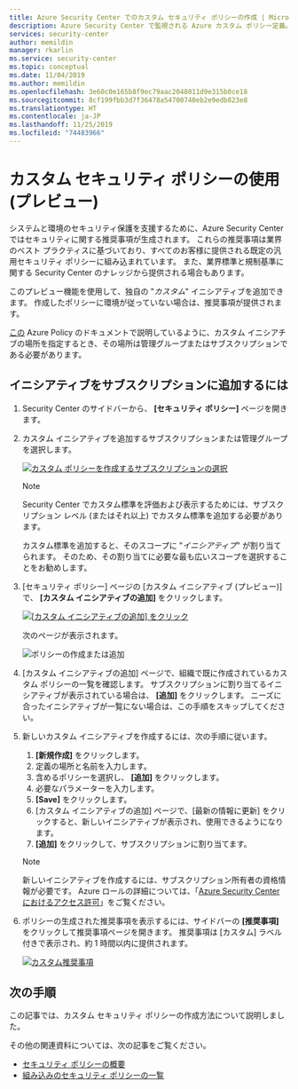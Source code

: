 ```yaml
---
title: Azure Security Center でのカスタム セキュリティ ポリシーの作成 | Microsoft Docs
description: Azure Security Center で監視される Azure カスタム ポリシー定義。
services: security-center
author: memildin
manager: rkarlin
ms.service: security-center
ms.topic: conceptual
ms.date: 11/04/2019
ms.author: memildin
ms.openlocfilehash: 3e60c0e165b8f9ec79aac2048011d9e315b0ce18
ms.sourcegitcommit: 8cf199fbb3d7f36478a54700740eb2e9edb823e8
ms.translationtype: HT
ms.contentlocale: ja-JP
ms.lasthandoff: 11/25/2019
ms.locfileid: "74483966"
---
```

# <a name="using-custom-security-policies-preview"></a>カスタム セキュリティ ポリシーの使用 (プレビュー)

システムと環境のセキュリティ保護を支援するために、Azure Security Center ではセキュリティに関する推奨事項が生成されます。 これらの推奨事項は業界のベスト プラクティスに基づいており、すべてのお客様に提供される既定の汎用セキュリティ ポリシーに組み込まれています。 また、業界標準と規制基準に関する Security Center のナレッジから提供される場合もあります。

このプレビュー機能を使用して、独自の "*カスタム*" イニシアティブを追加できます。 作成したポリシーに環境が従っていない場合は、推奨事項が提供されます。

[この](https://docs.microsoft.com/azure/governance/policy/concepts/definition-structure#definition-location) Azure Policy のドキュメントで説明しているように、カスタム イニシアチブの場所を指定するとき、その場所は管理グループまたはサブスクリプションである必要があります。 

## <a name="to-add-a-custom-initiative-to-your-subscription"></a>イニシアティブをサブスクリプションに追加するには 

1. Security Center のサイドバーから、 **[セキュリティ ポリシー]** ページを開きます。

1. カスタム イニシアティブを追加するサブスクリプションまたは管理グループを選択します。

    [![カスタム ポリシーを作成するサブスクリプションの選択](media/custom-security-policies/custom-policy-selecting-a-subscription.png)](media/custom-security-policies/custom-policy-selecting-a-subscription.png#lightbox)

    > [!NOTE]
    > Security Center でカスタム標準を評価および表示するためには、サブスクリプション レベル (またはそれ以上) でカスタム標準を追加する必要があります。 
    >
    > カスタム標準を追加すると、そのスコープに "*イニシアティブ*" が割り当てられます。 そのため、その割り当てに必要な最も広いスコープを選択することをお勧めします。

1. [セキュリティ ポリシー] ページの [カスタム イニシアティブ (プレビュー)] で、 **[カスタム イニシアティブの追加]** をクリックします。

    [![**[カスタム イニシアティブの追加]** をクリック](media/custom-security-policies/custom-policy-add-initiative.png)](media/custom-security-policies/custom-policy-add-initiative.png#lightbox)

    次のページが表示されます。

    ![ポリシーの作成または追加](media/custom-security-policies/create-or-add-custom-policy.png)

1. [カスタム イニシアティブの追加] ページで、組織で既に作成されているカスタム ポリシーの一覧を確認します。 サブスクリプションに割り当てるイニシアティブが表示されている場合は、 **[追加]** をクリックします。 ニーズに合ったイニシアティブが一覧にない場合は、この手順をスキップしてください。

1. 新しいカスタム イニシアティブを作成するには、次の手順に従います。

    1. **[新規作成]** をクリックします。
    1. 定義の場所と名前を入力します。
    1. 含めるポリシーを選択し、 **[追加]** をクリックします。
    1. 必要なパラメーターを入力します。
    1. **[Save]** をクリックします。
    1. [カスタム イニシアティブの追加] ページで、[最新の情報に更新] をクリックすると、新しいイニシアティブが表示され、使用できるようになります。
    1. **[追加]** をクリックして、サブスクリプションに割り当てます。

    > [!NOTE]
    > 新しいイニシアティブを作成するには、サブスクリプション所有者の資格情報が必要です。 Azure ロールの詳細については、「[Azure Security Center におけるアクセス許可](security-center-permissions.md)」をご覧ください。

1. ポリシーの生成された推奨事項を表示するには、サイドバーの **[推奨事項]** をクリックして推奨事項ページを開きます。 推奨事項は [カスタム] ラベル付きで表示され、約 1 時間以内に提供されます。

    [![カスタム推奨事項](media/custom-security-policies/custom-policy-recommendations.png)](media/custom-security-policies/custom-policy-recommendations-in-context.png#lightbox)


## <a name="next-steps"></a>次の手順

この記事では、カスタム セキュリティ ポリシーの作成方法について説明しました。 

その他の関連資料については、次の記事をご覧ください。 

- [セキュリティ ポリシーの概要](tutorial-security-policy.md)
- [組み込みのセキュリティ ポリシーの一覧](security-center-policy-definitions.md)